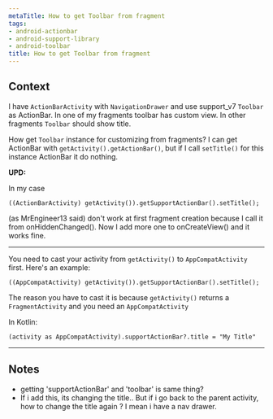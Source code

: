 ```yaml
---
metaTitle: How to get Toolbar from fragment
tags:
- android-actionbar
- android-support-library
- android-toolbar
title: How to get Toolbar from fragment
---
```


## Context

I have `ActionBarActivity` with `NavigationDrawer` and use support\_v7 `Toolbar` as ActionBar. In one of my fragments toolbar has custom view. In other fragments `Toolbar` should show title.


How get `Toolbar` instance for customizing from fragments? I can get ActionBar with `getActivity().getActionBar()`, but if I call `setTitle()` for this instance ActionBar it do nothing.


**UPD:**


In my case 


`((ActionBarActivity) getActivity()).getSupportActionBar().setTitle();`


(as MrEngineer13 said) don't work at first fragment creation because I call it from onHiddenChanged(). Now I add more one to onCreateView() and it works fine.



---

You need to cast your activity from `getActivity()` to `AppCompatActivity` first. Here's an example:



```
((AppCompatActivity) getActivity()).getSupportActionBar().setTitle();

```

The reason you have to cast it is because `getActivity()` returns a `FragmentActivity` and you need an `AppCompatActivity`


In Kotlin:



```
(activity as AppCompatActivity).supportActionBar?.title = "My Title"

```


---

## Notes

- getting 'supportActionBar' and 'toolbar' is same thing?
- If i add this, its changing the title.. But if i go back to the parent activity, how to change the title again ? I mean i have a nav drawer.
